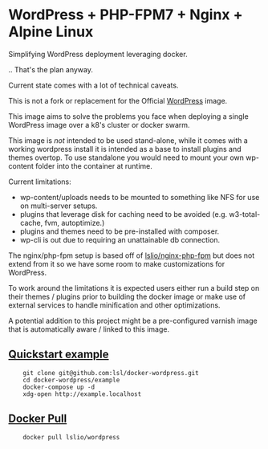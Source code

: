 # WordPress + PHP-FPM7 + Nginx + Alpine Linux

Simplifying WordPress deployment leveraging docker.

.. That's the plan anyway.

Current state comes with a lot of technical caveats.

This is not a fork or replacement for the Official [WordPress](https://hub.docker.com/_/wordpress/) image.

This image aims to solve the problems you face when deploying a single WordPress image over a k8's cluster or docker swarm.

This image is *not* intended to be used stand-alone, while it comes with a working wordpress install it is intended as a base to install plugins and themes overtop. To use standalone you would need to mount your own wp-content folder into the container at runtime.

Current limitations:
- wp-content/uploads needs to be mounted to something like NFS for use on multi-server setups.
- plugins that leverage disk for caching need to be avoided (e.g. w3-total-cache, fvm, autoptimize.)
- plugins and themes need to be pre-installed with composer.
- wp-cli is out due to requiring an unattainable db connection.

The nginx/php-fpm setup is based off of [lslio/nginx-php-fpm](https://github.com/lsl/docker-nginx-php-fpm) but does not extend from it so we have some room to make customizations for WordPress.

To work around the limitations it is expected users either run a build step on their themes / plugins prior to building the docker image or make use of external services to handle minification and other optimizations.

A potential addition to this project might be a pre-configured varnish image that is automatically aware / linked to this image.

## [Quickstart example](https://github.com/lsl/docker-wordpress/tree/master/example)

```
    git clone git@github.com:lsl/docker-wordpress.git
    cd docker-wordpress/example
    docker-compose up -d
    xdg-open http://example.localhost
```

## [Docker Pull](https://hub.docker.com/r/lslio/wordpress/)

```
    docker pull lslio/wordpress
```



